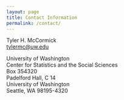 ```yaml
---
layout: page
title: Contact Information
permalink: /contact/
---
```


Tyler H. McCormick<br>
tylermc@uw.edu

University of Washington<br>
Center for Statistics and the Social Sciences<br>
Box 354320<br>
Padelford Hall, C 14<br>
University of Washington<br>
Seattle, WA 98195-4320

